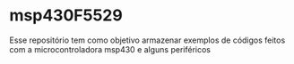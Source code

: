 # msp430F5529

Esse repositório tem como objetivo armazenar exemplos de códigos feitos com a microcontroladora msp430 e alguns periféricos
